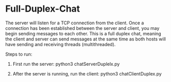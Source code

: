 # Full-Duplex-Chat
The server will listen for a TCP connection from the client. Once a connection has been established between the server and client, you may begin sending messages to each other. This is a full duplex chat, meaning the client and server can send messages at the same time as both hosts will have sending and receiving threads (multithreaded).

Steps to run:

1. First run the server: python3 chatServerDuplelx.py

2. After the server is running, run the client: python3 chatClientDuplex.py
